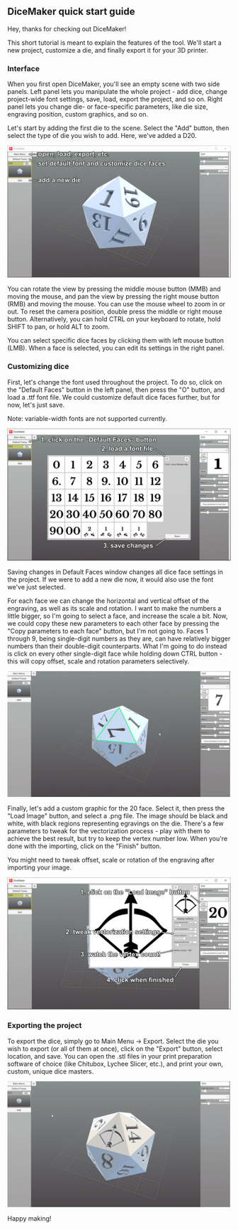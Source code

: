 ## DiceMaker quick start guide

Hey, thanks for checking out DiceMaker!

This short tutorial is meant to explain the features of the tool. We'll start a new project, customize a die, and finally export it for your 3D printer.

### Interface

When you first open DiceMaker, you'll see an empty scene with two side panels. Left panel lets you manipulate the whole project - add dice, change project-wide font settings, save, load, export the project, and so on. Right panel lets you change die- or face-specific parameters, like die size, engraving position, custom graphics, and so on.

Let's start by adding the first die to the scene. Select the "Add" button, then select the type of die you wish to add. Here, we've added a D20.

![Image](/assets/img/quick_start_01.png)

You can rotate the view by pressing the middle mouse button (MMB) and moving the mouse, and pan the view by pressing the right mouse button (RMB) and moving the mouse. You can use the mouse wheel to zoom in or out. To reset the camera position, double press the middle or right mouse button. Alternatively, you can hold CTRL on your keyboard to rotate, hold SHIFT to pan, or hold ALT to zoom.

You can select specific dice faces by clicking them with left mouse button (LMB). When a face is selected, you can edit its settings in the right panel.

### Customizing dice

First, let's change the font used throughout the project. To do so, click on the "Default Faces" button in the left panel, then press the "O" button, and load a .ttf font file. We could customize default dice faces further, but for now, let's just save.

Note: variable-width fonts are not supported currently.

![Image](/assets/img/quick_start_02.png)

Saving changes in Default Faces window changes all dice face settings in the project. If we were to add a new die now, it would also use the font we've just selected.

For each face we can change the horizontal and vertical offset of the engraving, as well as its scale and rotation. I want to make the numbers a little bigger, so I'm going to select a face, and increase the scale a bit. Now, we could copy these new parameters to each other face by pressing the "Copy parameters to each face" button, but I'm not going to. Faces 1 through 9, being single-digit numbers as they are, can have relatively bigger numbers than their double-digit counterparts. What I'm going to do instead is click on every other single-digit face while holding down CTRL button - this will copy offset, scale and rotation parameters selectively.

![Image](/assets/img/quick_start_03.gif)

Finally, let's add a custom graphic for the 20 face. Select it, then press the "Load Image" button, and select a .png file. The image should be black and white, with black regions representing egravings on the die. There's a few parameters to tweak for the vectorization process - play with them to achieve the best result, but try to keep the vertex number low. When you're done with the importing, click on the "Finish" button. 

You might need to tweak offset, scale or rotation of the engraving after importing your image.

![Image](/assets/img/quick_start_04.png)

### Exporting the project

To export the dice, simply go to Main Menu -> Export. Select the die you wish to export (or all of them at once), click on the "Export" button, select location, and save. You can open the .stl files in your print preparation software of choice (like Chitubox, Lychee Slicer, etc.), and print your own, custom, unique dice masters.

![Image](/assets/img/quick_start_05.gif)

Happy making!